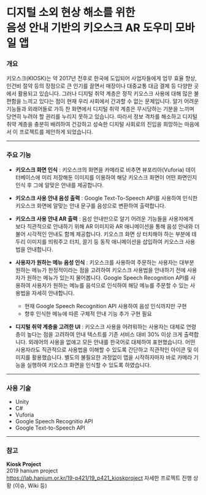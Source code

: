 # 디지털 소외 현상 해소를 위한<br />음성 안내 기반의 키오스크 AR 도우미 모바일 앱

### 개요

키오스크(KIOSK)는 약 2017년 전후로 한국에 도입되어 사업자들에게 업무 효율 향상, 인건비 절약 등의 장점으로 큰 인기를 끌면서 매장이나 대중교통 대금 결제 등 다양한 곳에서 활용되고 있습니다. 그러나 디지털 취약 계층은 정작 키오스크 사용에 대해 많은 불편함을 느끼고 있다는 점이 현재 우리 사회에서 간과할 수 없는 문제입니다. 알기 어려운 기능들과 외래어들로 가득 찬 화면에서 디지털 취약 계층은 무시당하는 기분을 느끼며 당연히 누려야 할 권리를 누리지 못하고 있습니다. 따라서 정보 격차를 해소하고 디지털 취약 계층을 충분히 배려하여 건강하고 성숙한 디지털 사회로의 진입을 희망하는 마음에서 이 프로젝트를 제안하게 되었습니다.

---

### 주요 기능

* **키오스크 화면 인식** : 키오스크의 화면을 카메라로 비추면 뷰포리아(Vuforia) 데이터베이스에 미리 저장해둔 이미지를 이용하여 해당 키오스크 화면이 어떤 화면인지 인식 후 그에 알맞은 안내를 제공합니다.
  
* **키오스크 사용 안내 음성 출력** : Google Text-To-Speech API를 사용하여 인식한 키오스크 화면에 알맞는 안내 문구를 음성으로 변환하여 출력합니다.
  
* **키오스크 사용 안내 AR 출력** : 음성 안내만으로 알기 어려운 기능들을 사용자에게 보다 직관적으로 안내하기 위해 AR 이미지와 AR 애니메이션을 통해 음성 안내와 더불어 시각적인 안내도 함께 제공합니다. 키오스크 화면 상 터치해야 하는 부분에 테두리 이미지를 띄워주고 터치, 끌기 등 동작 애니메이션을 삽입하여 키오스크 사용법을 안내합니다.
  
* **사용자가 원하는 메뉴 음성 인식** : 키오스크를 사용하여 주문하는 사용자는 대부분 원하는 메뉴가 한정적이라는 점을 고려하여 키오스크 사용법을 안내하기 전에 사용자가 원하는 메뉴가 있는지 물어봅니다. Google Speech Recognition API를 사용하여 사용자가 원하는 메뉴를 음석으로 인식하여 해당 메뉴를 주문할 수 있는 사용법을 자세히 안내합니다.
  * 현재 Google Speech Recognition API 사용하여 음성 인식까지만 구현
  * 향후 인식한 메뉴에 따른 구체적 안내 기능 추가 구현 필요
  
* **디지털 취약 계층을 고려한 UI** : 키오스크 사용을 어려워하는 사용자는 대체로 연령층이 높다는 점을 고려하여 안내 텍스트를 기존 서비스 대비 30% 이상 크게 출력합니다. 외래어의 사용을 없애고 모든 안내를 한국어로 대체하여 표현했습니다. 어떤 사용자라도 직관적으로 사용법을 이해할 수 있도록 간단하고 직관적인 아이콘 및 이미지를 활용했습니다. 별도의 불필요한 과정없이 앱을 시작하자마자 바로 카메라 기능을 실행하여 키오스크 화면을 인식할 수 있도록 하였습니다.

---

### 사용 기술

* Unity
* C#
* Vuforia
* Google Speech Recognitio API
* Google Text-to-Speech API

---

### 참고

**Kiosk Project**  
2019 hanium project  
https://lab.hanium.or.kr/19-p421/19_p421_kioskproject
자세한 프로젝트 진행 상황 (이슈, Wiki 등) 

